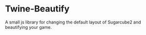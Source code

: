 # Twine-Beautify
A small js library for changing the default layout of Sugarcube2 and beautifying your game. 
